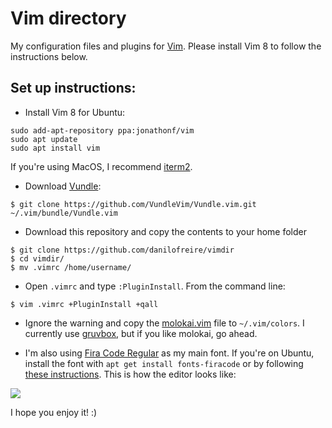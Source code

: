 # Vim directory

My configuration files and plugins for [Vim](http://en.wikipedia.org/wiki/Vim_(text_editor)). Please install Vim 8 to follow the instructions below.

## Set up instructions:

* Install Vim 8 for Ubuntu:
```
sudo add-apt-repository ppa:jonathonf/vim
sudo apt update
sudo apt install vim
```

If you're using MacOS, I recommend [iterm2](https://www.iterm2.com/).

* Download [Vundle](https://github.com/VundleVim/Vundle.vim):
```
$ git clone https://github.com/VundleVim/Vundle.vim.git ~/.vim/bundle/Vundle.vim
```

* Download this repository and copy the contents to your home folder
```
$ git clone https://github.com/danilofreire/vimdir
$ cd vimdir/
$ mv .vimrc /home/username/
```

* Open `.vimrc` and type `:PluginInstall`. From the command line:
```
$ vim .vimrc +PluginInstall +qall
```

* Ignore the warning and copy the [molokai.vim](https://raw.githubusercontent.com/danilofreire/vimdir/master/.vim/colors/molokai.vim) file to `~/.vim/colors`. I currently use [gruvbox](https://github.com/morhetz/gruvbox), but if you like molokai, go ahead.

* I'm also using [Fira Code Regular](https://github.com/tonsky/FiraCode) as my main font. If you're on Ubuntu, install the font with `apt get install fonts-firacode` or by following [these instructions](https://stevescott.ca/2016-10-20-installing-the-fira-font-in-ubuntu.html). This is how the editor looks like: 

![](https://github.com/danilofreire/vimrc/raw/master/vim.png)

I hope you enjoy it! :)
